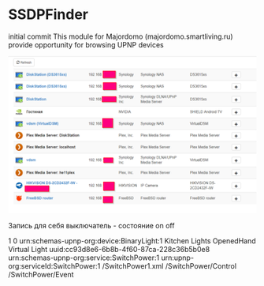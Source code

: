 # SSDPFinder
initial commit
This module for Majordomo (majordomo.smartliving.ru) provide opportunity for browsing UPNP devices


![ScreenShot](/screen.png)

Запись для себя
выключатель - состояние on off
<?xml version="1.0" encoding="utf-8"?>
<root xmlns="urn:schemas-upnp-org:device-1-0">
<specVersion>
<major>1</major>
<minor>0</minor>
</specVersion>

<device>
<deviceType>urn:schemas-upnp-org:device:BinaryLight:1</deviceType>
<friendlyName>Kitchen Lights</friendlyName>
<manufacturer>OpenedHand</manufacturer>
<modelName>Virtual Light</modelName>
<UDN>uuid:cc93d8e6-6b8b-4f60-87ca-228c36b5b0e8</UDN>

<serviceList>
<service>
<serviceType>urn:schemas-upnp-org:service:SwitchPower:1</serviceType>
<serviceId>urn:upnp-org:serviceId:SwitchPower:1</serviceId>
<SCPDURL>/SwitchPower1.xml</SCPDURL>
<controlURL>/SwitchPower/Control</controlURL>
<eventSubURL>/SwitchPower/Event</eventSubURL>
</service>
</serviceList>
</device>
</root>
